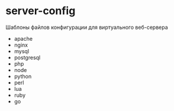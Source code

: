 # server-config
Шаблоны файлов конфигурации для виртуального веб-сервера

- apache
- nginx
- mysql
- postgresql
- php
- node
- python
- perl
- lua
- ruby
- go

